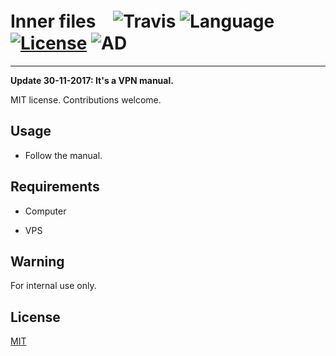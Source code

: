 # Inner files　![Travis](https://img.shields.io/travis/rust-lang/rust/master.svg) ![Language](https://img.shields.io/badge/language-ipython-orange.svg) [![License](https://img.shields.io/badge/license-MIT-blue.svg)](./LICENSE.md) ![AD](https://img.shields.io/badge/内部使用的-VPN手册-pink.svg)


-----------------


**__Update 30-11-2017__:   __It's a VPN manual.__**

MIT license. Contributions welcome.

## Usage

* Follow the manual.

## Requirements

   * Computer

   * VPS

## Warning

For internal use only.


## License

[MIT](https://github.com/parnec/Inner_files/blob/dev/LICENSE.md)
